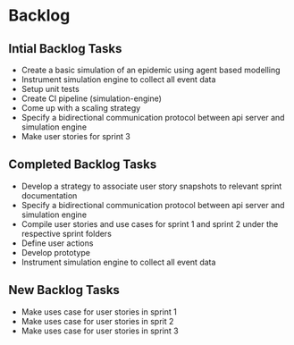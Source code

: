 # Backlog

## Intial Backlog Tasks
-   Create a basic simulation of an epidemic using agent based modelling
-   Instrument simulation engine to collect all event data
-   Setup unit tests
-   Create CI pipeline (simulation-engine)
-   Come up with a scaling strategy
-   Specify a bidirectional communication protocol between api server and simulation engine
-   Make user stories for sprint 3

## Completed Backlog Tasks
-  Develop a strategy to associate user story snapshots to relevant sprint documentation	
-  Specify a bidirectional communication protocol between api server and simulation engine	
-  Compile user stories and use cases for sprint 1 and sprint 2 under the respective sprint folders	
-  Define user actions	
-  Develop prototype	
-  Instrument simulation engine to collect all event data	

## New Backlog Tasks
- Make uses case for user stories in sprint 1
- Make uses case for user stories in sprit 2
- Make uses case for user stories in sprint 3 
